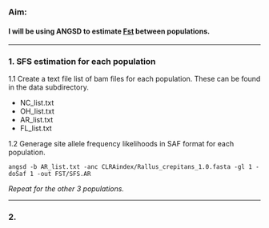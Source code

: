 
### Aim: 
#### I will be using ANGSD to estimate [Fst](http://www.popgen.dk/angsd/index.php/Fst) between populations.
---

### 1. SFS estimation for each population
1.1 Create a text file list of bam files for each population. These can be found in the data subdirectory. 
- NC_list.txt
- OH_list.txt
- AR_list.txt
- FL_list.txt

1.2 Generage site allele frequency likelihoods in SAF format for each population.
```
angsd -b AR_list.txt -anc CLRAindex/Rallus_crepitans_1.0.fasta -gl 1 -doSaf 1 -out FST/SFS.AR
```
*Repeat for the other 3 populations.*

---
### 2.
